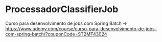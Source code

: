 # ProcessadorClassifierJob
Curso para desenvolvimento de jobs com Spring Batch -> https://www.udemy.com/course/curso-para-desenvolvimento-de-jobs-com-spring-batch/?couponCode=ST2MT43024
